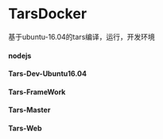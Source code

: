 # TarsDocker

基于ubuntu-16.04的tars编译，运行，开发环境

#### nodejs

#### Tars-Dev-Ubuntu16.04

#### Tars-FrameWork

#### Tars-Master

#### Tars-Web